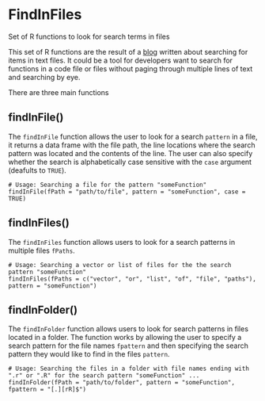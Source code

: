FindInFiles
===========

Set of R functions to look for search terms in files

This set of R functions are the result of a [blog](http://www.active-analytics.com/blog/finding-things-in-files/) written about searching for items in text files. It could be a tool for developers want to search for functions in a code file or files without paging through multiple lines of text and searching by eye.

There are three main functions

## findInFile()

The `findInFile` function allows the user to look for a search `pattern` in a file, it returns a data frame with the file path, the line locations where the search pattern was located and the contents of the line. The user can also specify whether the search is alphabetically case sensitive with the `case` argument (deafults to `TRUE`).

```
# Usage: Searching a file for the pattern "someFunction"
findInFile(fPath = "path/to/file", pattern = "someFunction", case = TRUE)
```

## findInFiles()

The `findInFiles` function allows users to look for a search patterns in multiple files `fPaths`.

```
# Usage: Searching a vector or list of files for the the search pattern "someFunction"
findInFiles(fPaths = c("vector", "or", "list", "of", "file", "paths"), pattern = "someFunction")
```

## findInFolder()

The `findInFolder` function allows users to look for search patterns in files located in a folder. The function works by allowing the user to specify a search pattern for the file names `fpattern` and then specifying the search pattern they would like to find in the files `pattern`.

```
# Usage: Searching the files in a folder with file names ending with ".r" or ".R" for the search pattern "someFunction" ...
findInFolder(fPath = "path/to/folder", pattern = "someFunction", fpattern = "[.][rR]$")
```
